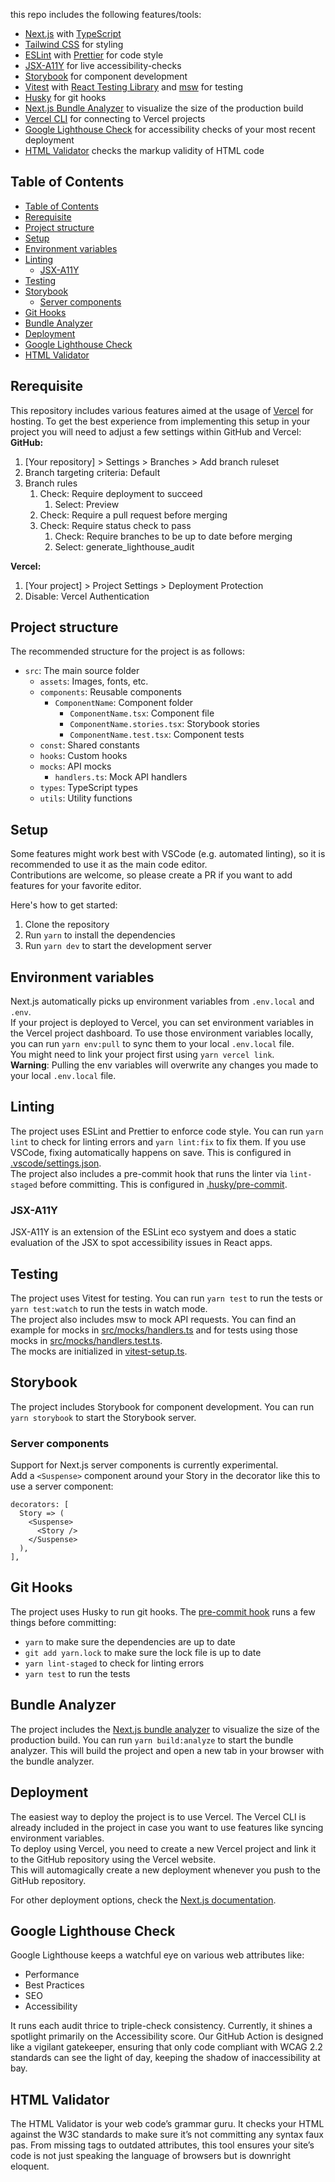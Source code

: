 this repo includes the following features/tools:
- [Next.js](https://nextjs.org/) with [TypeScript](https://www.typescriptlang.org/)
- [Tailwind CSS](https://tailwindcss.com/) for styling
- [ESLint](https://eslint.org/) with [Prettier](https://prettier.io/) for code style
- [JSX-A11Y](https://www.npmjs.com/package/eslint-plugin-jsx-a11y) for live accessibility-checks 
- [Storybook](https://storybook.js.org/) for component development
- [Vitest](https://vitest.dev/) with [React Testing Library](https://testing-library.com/docs/react-testing-library/intro/) and [msw](https://mswjs.io/) for testing
- [Husky](https://typicode.github.io/husky/) for git hooks
- [Next.js Bundle Analyzer](https://www.npmjs.com/package/@next/bundle-analyzer) to visualize the size of the production build
- [Vercel CLI](https://vercel.com/docs/cli) for connecting to Vercel projects
- [Google Lighthouse Check](https://developer.chrome.com/docs/lighthouse/overview) for accessibility checks of your most recent deployment
- [HTML Validator](https://www.npmjs.com/package/html-validator-cli) checks the markup validity of HTML code

## Table of Contents
- [Table of Contents](#table-of-contents)
- [Rerequisite](#rerequisite)
- [Project structure](#project-structure)
- [Setup](#setup)
- [Environment variables](#environment-variables)
- [Linting](#linting)
  - [JSX-A11Y](#jsx-a11y)
- [Testing](#testing)
- [Storybook](#storybook)
  - [Server components](#server-components)
- [Git Hooks](#git-hooks)
- [Bundle Analyzer](#bundle-analyzer)
- [Deployment](#deployment)
- [Google Lighthouse Check](#google-lighthouse-check)
- [HTML Validator](#html-validator)

## Rerequisite
This repository includes various features aimed at the usage of [Vercel](https://vercel.com/) for hosting. To get the best experience from implementing this setup in your project you will need to adjust a few settings within GitHub and Vercel:
**GitHub:**
1. [Your repository] > Settings > Branches > Add branch ruleset
2. Branch targeting criteria: Default
3. Branch rules
   1. Check: Require deployment to succeed
      1. Select: Preview
   2. Check: Require a pull request before merging
   3. Check: Require status check to pass
      1. Check: Require branches to be up to date before merging
      2. Select: generate_lighthouse_audit

**Vercel:**
1. [Your project] > Project Settings > Deployment Protection
2. Disable: Vercel Authentication

## Project structure
The recommended structure for the project is as follows:
- `src`: The main source folder
  - `assets`: Images, fonts, etc.
  - `components`: Reusable components
    - `ComponentName`: Component folder
      - `ComponentName.tsx`: Component file
      - `ComponentName.stories.tsx`: Storybook stories
      - `ComponentName.test.tsx`: Component tests
  - `const`: Shared constants
  - `hooks`: Custom hooks
  - `mocks`: API mocks
    - `handlers.ts`: Mock API handlers
  - `types`: TypeScript types
  - `utils`: Utility functions

## Setup
Some features might work best with VSCode (e.g. automated linting), so it is recommended to use it as the main code editor.  
Contributions are welcome, so please create a PR if you want to add features for your favorite editor.

Here's how to get started:
1. Clone the repository
2. Run `yarn` to install the dependencies
3. Run `yarn dev` to start the development server

## Environment variables
Next.js automatically picks up environment variables from `.env.local` and `.env`.  
If your project is deployed to Vercel, you can set environment variables in the Vercel project dashboard. To use those environment variables locally, you can run `yarn env:pull` to sync them to your local `.env.local` file.  
You might need to link your project first using `yarn vercel link`.  
**Warning**: Pulling the env variables will overwrite any changes you made to your local `.env.local` file.

## Linting
The project uses ESLint and Prettier to enforce code style. You can run `yarn lint` to check for linting errors and `yarn lint:fix` to fix them. If you use VSCode, fixing automatically happens on save. This is configured in [.vscode/settings.json](.vscode/settings.json).  
The project also includes a pre-commit hook that runs the linter via `lint-staged` before committing. This is configured in [.husky/pre-commit](.husky/pre-commit).

### JSX-A11Y
  JSX-A11Y is an extension of the ESLint eco systyem and does a static evaluation of the JSX to spot accessibility issues in React apps.

## Testing
The project uses Vitest for testing. You can run `yarn test` to run the tests or `yarn test:watch` to run the tests in watch mode.  
The project also includes msw to mock API requests. You can find an example for mocks in [src/mocks/handlers.ts](src/mocks/handlers.ts) and for tests using those mocks in [src/mocks/handlers.test.ts](src/mocks/handlers.test.ts).  
The mocks are initialized in [vitest-setup.ts](./vitest-setup.ts).

## Storybook
The project includes Storybook for component development. You can run `yarn storybook` to start the Storybook server. 

### Server components
Support for Next.js server components is currently experimental.  
Add a `<Suspense>` component around your Story in the decorator like this to use a server component:
```tsx
decorators: [
  Story => (
    <Suspense>
      <Story />
    </Suspense>
  ),
],
```

## Git Hooks
The project uses Husky to run git hooks. The [pre-commit hook](./.husky/pre-commit) runs a few things before committing:
- `yarn` to make sure the dependencies are up to date
- `git add yarn.lock` to make sure the lock file is up to date
- `yarn lint-staged` to check for linting errors
- `yarn test` to run the tests

## Bundle Analyzer
The project includes the [Next.js bundle analyzer](https://www.npmjs.com/package/@next/bundle-analyzer) to visualize the size of the production build. You can run `yarn build:analyze` to start the bundle analyzer. This will build the project and open a new tab in your browser with the bundle analyzer.

## Deployment
The easiest way to deploy the project is to use Vercel. The Vercel CLI is already included in the project in case you want to use features like syncing environment variables.  
To deploy using Vercel, you need to create a new Vercel project and link it to the GitHub repository using the Vercel website.  
This will automagically create a new deployment whenever you push to the GitHub repository.

For other deployment options, check the [Next.js documentation](https://nextjs.org/docs/app/building-your-application/deploying).

## Google Lighthouse Check
Google Lighthouse keeps a watchful eye on various web attributes like:
- Performance
- Best Practices
- SEO
- Accessibility

It runs each audit thrice to triple-check consistency. Currently, it shines a spotlight primarily on the Accessibility score. Our GitHub Action is designed like a vigilant gatekeeper, ensuring that only code compliant with WCAG 2.2 standards can see the light of day, keeping the shadow of inaccessibility at bay.

## HTML Validator
The HTML Validator is your web code’s grammar guru. It checks your HTML against the W3C standards to make sure it’s not committing any syntax faux pas. From missing tags to outdated attributes, this tool ensures your site’s code is not just speaking the language of browsers but is downright eloquent.